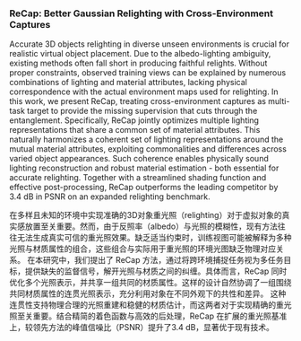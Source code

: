 ### ReCap: Better Gaussian Relighting with Cross-Environment Captures

Accurate 3D objects relighting in diverse unseen environments is crucial for realistic virtual object placement. Due to the albedo-lighting ambiguity, existing methods often fall short in producing faithful relights. Without proper constraints, observed training views can be explained by numerous combinations of lighting and material attributes, lacking physical correspondence with the actual environment maps used for relighting. In this work, we present ReCap, treating cross-environment captures as multi-task target to provide the missing supervision that cuts through the entanglement. Specifically, ReCap jointly optimizes multiple lighting representations that share a common set of material attributes. This naturally harmonizes a coherent set of lighting representations around the mutual material attributes, exploiting commonalities and differences across varied object appearances. Such coherence enables physically sound lighting reconstruction and robust material estimation - both essential for accurate relighting. Together with a streamlined shading function and effective post-processing, ReCap outperforms the leading competitor by 3.4 dB in PSNR on an expanded relighting benchmark.

在多样且未知的环境中实现准确的3D对象重光照（relighting）对于虚拟对象的真实感放置至关重要。然而，由于反照率（albedo）与光照的模糊性，现有方法往往无法生成真实可信的重光照效果。缺乏适当约束时，训练视图可能被解释为多种光照与材质属性的组合，这些组合与实际用于重光照的环境光图缺乏物理对应关系。
在本研究中，我们提出了 ReCap 方法，通过将跨环境捕捉任务视为多任务目标，提供缺失的监督信号，解开光照与材质之间的纠缠。具体而言，ReCap 同时优化多个光照表示，并共享一组共同的材质属性。这样的设计自然协调了一组围绕共同材质属性的连贯光照表示，充分利用对象在不同外观下的共性和差异。
这种连贯性支持物理合理的光照重建和稳健的材质估计，而这两者对于实现精确的重光照至关重要。结合精简的着色函数与高效的后处理，ReCap 在扩展的重光照基准上，较领先方法的峰值信噪比（PSNR）提升了3.4 dB，显著优于现有技术。
